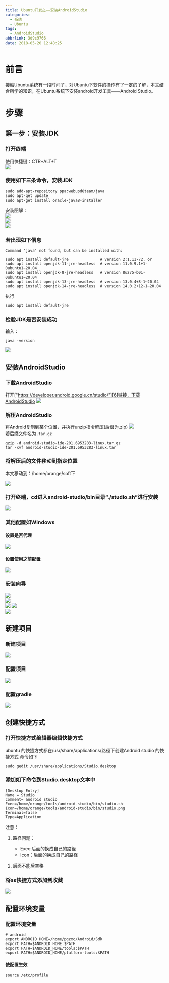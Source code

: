 ```yaml
---
title: Ubuntu开发之——安装AndroidStudio
categories:
  - 系统
  - Ubuntu
tags:
  - AndroidStudio
abbrlink: 3d9c9766
date: 2018-05-20 12:48:25
---
```

# 前言
接触Ubuntu系统有一段时间了，对Ubuntu下软件的操作有了一定的了解，本文结合所学的知识，在Ubuntu系统下安装android开发工具——Android Studio。

<!--more-->

# 步骤
## 第一步：安装JDK
### 打开终端
使用快捷键：CTR+ALT+T  
![][1]
### 使用如下三条命令，安装JDK

	sudo add-apt-repository ppa:webupd8team/java 
	sudo apt-get update 
	sudo apt-get install oracle-java8-installer 

安装图解：  
![][2]    
![][3]  
![][4]  

### 若出现如下信息

```
Command 'java' not found, but can be installed with:

sudo apt install default-jre              # version 2:1.11-72, or
sudo apt install openjdk-11-jre-headless  # version 11.0.9.1+1-0ubuntu1~20.04
sudo apt install openjdk-8-jre-headless   # version 8u275-b01-0ubuntu1~20.04
sudo apt install openjdk-13-jre-headless  # version 13.0.4+8-1~20.04
sudo apt install openjdk-14-jre-headless  # version 14.0.2+12-1~20.04
```

执行

```
sudo apt install default-jre
```

### 检验JDK是否安装成功
输入：  

	java -version


![][5]  
## 安装AndroidStudio
### 下载AndroidStudio
打开["https://developer.android.google.cn/studio/"][6]链接，下载AndroidStudio
![][7]   
### 解压AndroidStudio
将Android复制到某个位置，并执行unzip指令解压(后缀为.zip)
![][8]  
若后缀文件名为`.tar.gz`

```
gzip -d android-studio-ide-201.6953283-linux.tar.gz
tar -xvf android-studio-ide-201.6953283-linux.tar
```


### 将解压后的文件移动到指定位置
本文移动到：/home/orange/soft下

![][9]   
### 打开终端，cd进入android-studio/bin目录“./studio.sh”进行安装
![][10]
### 其他配置如Windows
#### 设置是否代理
![][11]
#### 设置使用之前配置
![][12]
### 安装向导
![][13]  
![][14]  
![][15] 
![][16]  
![][17]  
## 新建项目
### 新建项目
![][18]  
###  配置项目
![][19]  
### 配置gradle
![][20]  

## 创建快捷方式 

### 打开快捷方式编辑器编辑快捷方式
ubuntu 的快捷方式都在/usr/share/applications/路径下创建Android studio 的快捷方式
命令如下

	sudo gedit /usr/share/applications/Studio.desktop
###  添加如下命令到Studio.desktop文本中

	[Desktop Entry]  
	Name = Studio  
	comment= android studio  
	Exec=/home/orange/tools/android-studio/bin/studio.sh  
	Icon=/home/orange/tools/android-studio/bin/studio.png  
	Terminal=false  
	Type=Application 

注意：

1. 路径问题： 
	- Exec:后面的换成自己的路径
	- Icon：后面的换成自己的路径

2. 后面不能后空格

### 将as快捷方式添加到收藏
![][21]

## 配置环境变量

### 配置环境变量

```
# android
export ANDROID_HOME=/home/pgzxc/Android/Sdk
export PATH=$ANDROID_HOME:$PATH
export PATH=$ANDROID_HOME/tools:$PATH
export PATH=$ANDROID_HOME/platform-tools:$PATH
```

####  使配置生效

```
source /etc/profile
```



[1]: https://fastly.jsdelivr.net/gh/PGzxc/CDN@master/blog-image/ubuntu-terminal.png
[2]: https://fastly.jsdelivr.net/gh/PGzxc/CDN@master/blog-image/ubuntu-jdk-01.png
[3]: https://fastly.jsdelivr.net/gh/PGzxc/CDN@master/blog-image/ubuntu-jdk-02.png
[4]: https://fastly.jsdelivr.net/gh/PGzxc/CDN@master/blog-image/ubuntu-jdk-03.png
[5]: https://fastly.jsdelivr.net/gh/PGzxc/CDN@master/blog-image/ubuntu-java-version.png
[6]: https://developer.android.google.cn/studio/
[7]: https://fastly.jsdelivr.net/gh/PGzxc/CDN@master/blog-image/ubuntu-tool-download.png
[8]: https://fastly.jsdelivr.net/gh/PGzxc/CDN@master/blog-image/ubuntu-as-unzip.png
[9]: https://fastly.jsdelivr.net/gh/PGzxc/CDN@master/blog-image/ubuntu-as-position.png
[10]: https://fastly.jsdelivr.net/gh/PGzxc/CDN@master/blog-image/ubuntu-as-start.png
[11]: https://fastly.jsdelivr.net/gh/PGzxc/CDN@master/blog-image/ubuntu-as-proxy.png
[12]: https://fastly.jsdelivr.net/gh/PGzxc/CDN@master/blog-image/ubuntu-as-import.png
[13]: https://fastly.jsdelivr.net/gh/PGzxc/CDN@master/blog-image/ubuntu-config-01.png
[14]: https://fastly.jsdelivr.net/gh/PGzxc/CDN@master/blog-image/ubuntu-config-02.png
[15]: https://fastly.jsdelivr.net/gh/PGzxc/CDN@master/blog-image/ubuntu-config-03.png
[16]: https://fastly.jsdelivr.net/gh/PGzxc/CDN@master/blog-image/ubuntu-config-04.png
[17]: https://fastly.jsdelivr.net/gh/PGzxc/CDN@master/blog-image/ubuntu-config-05.png
[18]: https://fastly.jsdelivr.net/gh/PGzxc/CDN@master/blog-image/ubuntu-as-newpro.png
[19]: https://fastly.jsdelivr.net/gh/PGzxc/CDN@master/blog-image/ubuntu-as-pro-conf.png
[20]: https://fastly.jsdelivr.net/gh/PGzxc/CDN@master/blog-image/ubuntu-as-gradle-config.png
[21]: https://fastly.jsdelivr.net/gh/PGzxc/CDN@master/blog-image/ubuntu-as-add.png